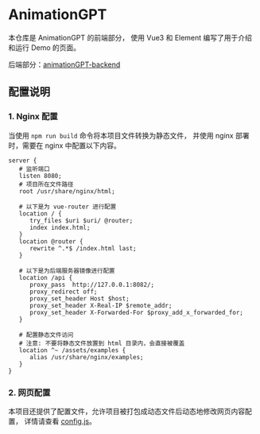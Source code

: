 # AnimationGPT

本仓库是 AnimationGPT 的前端部分，
使用 Vue3 和 Element 编写了用于介绍和运行 Demo 的页面。

后端部分：[animationGPT-backend](https://github.com/Fucloud233/animationGPT-backend)

## 配置说明

### 1. Nginx 配置

当使用 `npm run build` 命令将本项目文件转换为静态文件，
并使用 nginx 部署时，需要在 nginx 中配置以下内容。

```
server {
   # 监听端口
   listen 8080;
   # 项目所在文件路径
   root /usr/share/nginx/html;

   # 以下是为 vue-router 进行配置
   location / {
      try_files $uri $uri/ @router;
      index index.html;
   }
   location @router {
      rewrite ^.*$ /index.html last;
   }

   # 以下是为后端服务器镜像进行配置
   location /api {
      proxy_pass  http://127.0.0.1:8082/;
      proxy_redirect off;
      proxy_set_header Host $host;
      proxy_set_header X-Real-IP $remote_addr;
      proxy_set_header X-Forwarded-For $proxy_add_x_forwarded_for;
   }

   # 配置静态文件访问
   # 注意: 不要将静态文件放置到 html 目录内，会直接被覆盖
   location ^~ /assets/examples {
      alias /usr/share/nginx/examples;
   }
}

```

### 2. 网页配置

本项目还提供了配置文件，允许项目被打包成动态文件后动态地修改网页内容配置，
详情请查看 [config.js](public/configs.js)。
